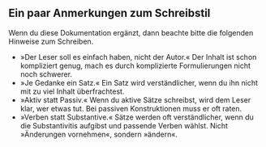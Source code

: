 ## Ein paar Anmerkungen zum Schreibstil

Wenn du diese Dokumentation ergänzt, dann beachte bitte die folgenden Hinweise zum Schreiben.

- »Der Leser soll es einfach haben, nicht der Autor.« Der Inhalt ist schon kompliziert genug, mach es durch komplizierte Formulierungen nicht noch schwerer.
- »Je Gedanke ein Satz.« Ein Satz wird verständlicher, wenn du ihn nicht mit zu viel Inhalt überfrachtest.
- »Aktiv statt Passiv.« Wenn du aktive Sätze schreibst, wird dem Leser klar, wer etwas tut. Bei passiven Konstruktionen muss er oft raten.
- »Verben statt Substantive.« Sätze werden oft verständlicher, wenn du die Substantivitis aufgibst und passende Verben wählst. Nicht »Änderungen vornehmen«, sondern »ändern«.
